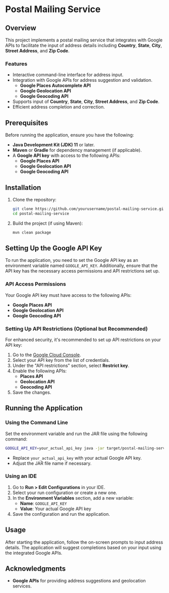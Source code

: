
# Postal Mailing Service

## Overview
This project implements a postal mailing service that integrates with Google APIs to facilitate the input of address details including **Country**, **State**, **City**, **Street Address**, and **Zip Code**.

### Features
- Interactive command-line interface for address input.
- Integration with Google APIs for address suggestion and validation.
   - **Google Places Autocomplete API**
   - **Google Geolocation API**
   - **Google Geocoding API**
- Supports input of **Country**, **State**, **City**, **Street Address**, and **Zip Code**.
- Efficient address completion and correction.

## Prerequisites
Before running the application, ensure you have the following:
- **Java Development Kit (JDK) 11** or later.
- **Maven** or **Gradle** for dependency management (if applicable).
- A **Google API key** with access to the following APIs:
   - **Google Places API**
   - **Google Geolocation API**
   - **Google Geocoding API**

## Installation

1. Clone the repository:

    ```bash
    git clone https://github.com/yourusername/postal-mailing-service.git
    cd postal-mailing-service
    ```

2. Build the project (if using Maven):

    ```bash
    mvn clean package
    ```

## Setting Up the Google API Key
To run the application, you need to set the Google API key as an environment variable named `GOOGLE_API_KEY`. Additionally, ensure that the API key has the necessary access permissions and API restrictions set up.

### API Access Permissions
Your Google API key must have access to the following APIs:
- **Google Places API**
- **Google Geolocation API**
- **Google Geocoding API**

### Setting Up API Restrictions (Optional but Recommended)
For enhanced security, it's recommended to set up API restrictions on your API key:

1. Go to the [Google Cloud Console](https://console.cloud.google.com/).
2. Select your API key from the list of credentials.
3. Under the "API restrictions" section, select **Restrict key**.
4. Enable the following APIs:
   - **Places API**
   - **Geolocation API**
   - **Geocoding API**
5. Save the changes.

## Running the Application

### Using the Command Line
Set the environment variable and run the JAR file using the following command:

```bash
GOOGLE_API_KEY=your_actual_api_key java -jar target/postal-mailing-service.jar
```

- Replace `your_actual_api_key` with your actual Google API key.
- Adjust the JAR file name if necessary.

### Using an IDE
1. Go to **Run > Edit Configurations** in your IDE.
2. Select your run configuration or create a new one.
3. In the **Environment Variables** section, add a new variable:
   - **Name**: `GOOGLE_API_KEY`
   - **Value**: Your actual Google API key
4. Save the configuration and run the application.

## Usage
After starting the application, follow the on-screen prompts to input address details. The application will suggest completions based on your input using the integrated Google APIs.

## Acknowledgments
- **Google APIs** for providing address suggestions and geolocation services.
